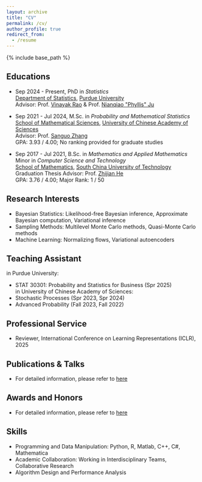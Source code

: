 ```yaml
---
layout: archive
title: "CV"
permalink: /cv/
author_profile: true
redirect_from:
  - /resume
---
```


{% include base_path %}

<!-- [[PDF File](http://yifei-xiong.github.io/files/Yifei_Xiong_cv.pdf)] -->

## Educations
- Sep 2024 - Present, PhD in *Statistics*  
[Department of Statistics](https://www.stat.purdue.edu/), [Purdue University](https://www.purdue.edu/)  
Advisor: Prof. [Vinayak Rao](https://varao.github.io/) & Prof. [Nianqiao "Phyllis" Ju](https://nianqiaoju.github.io/)

- Sep 2021 - Jul 2024, M.Sc. in *Probability and Mathematical Statistics*  
[School of Mathematical Sciences](https://math.ucas.ac.cn/), [University of Chinese Academy of Sciences](https://www.ucas.ac.cn/)  
Advisor: Prof. [Sanguo Zhang](https://people.ucas.ac.cn/~sgzhang?language=en)  
GPA: 3.93 / 4.00;  No ranking provided for graduate studies

- Sep 2017 - Jul 2021, B.Sc. in *Mathematics and Applied Mathematics*  
Minor in *Computer Science and Technology*  
[School of Mathematics](https://www2.scut.edu.cn/math/), [South China University of Technology](https://www.scut.edu.cn/new/)  
Graduation Thesis Advisor: Prof. [Zhijian He](https://hezhijian.com.cn/)  
GPA: 3.76 / 4.00;  Major Rank: 1 / 50

## Research Interests 
- Bayesian Statistics: Likelihood-free Bayesian inference, Approximate Bayesian computation, Variational inference  
- Sampling Methods: Multilevel Monte Carlo methods, Quasi-Monte Carlo methods  
- Machine Learning: Normalizing flows, Variational autoencoders 

## Teaching Assistant
  in Purdue University:  
- STAT 30301: Probability and Statistics for Business (Spr 2025)  
  in University of Chinese Academy of Sciences:  
- Stochastic Processes (Spr 2023, Spr 2024)  
- Advanced Probability (Fall 2023, Fall 2022)  

## Professional Service
- Reviewer, International Conference on Learning Representations (ICLR), 2025

## Publications & Talks
- For detailed information, please refer to [here](http://yifei-xiong.github.io/publications/)

## Awards and Honors
- For detailed information, please refer to [here](http://yifei-xiong.github.io/awards/)

## Skills
- Programming and Data Manipulation: Python, R, Matlab, C++, C#, Mathematica  
- Academic Collaboration: Working in Interdisciplinary Teams, Collaborative Research
- Algorithm Design and Performance Analysis
